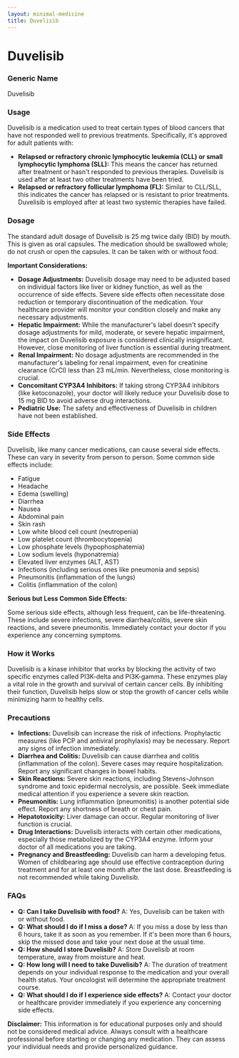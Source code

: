 ```yaml
---
layout: minimal-medicine
title: Duvelisib
---
```


# Duvelisib
### Generic Name
Duvelisib

### Usage
Duvelisib is a medication used to treat certain types of blood cancers that have not responded well to previous treatments.  Specifically, it's approved for adult patients with:

* **Relapsed or refractory chronic lymphocytic leukemia (CLL) or small lymphocytic lymphoma (SLL):**  This means the cancer has returned after treatment or hasn't responded to previous therapies.  Duvelisib is used after at least two other treatments have been tried.
* **Relapsed or refractory follicular lymphoma (FL):** Similar to CLL/SLL, this indicates the cancer has relapsed or is resistant to prior treatments.  Duvelisib is employed after at least two systemic therapies have failed.


### Dosage

The standard adult dosage of Duvelisib is 25 mg twice daily (BID) by mouth.  This is given as oral capsules.  The medication should be swallowed whole; do not crush or open the capsules. It can be taken with or without food.

**Important Considerations:**

* **Dosage Adjustments:**  Duvelisib dosage may need to be adjusted based on individual factors like liver or kidney function, as well as the occurrence of side effects.  Severe side effects often necessitate dose reduction or temporary discontinuation of the medication.  Your healthcare provider will monitor your condition closely and make any necessary adjustments.
* **Hepatic Impairment:**  While the manufacturer's label doesn't specify dosage adjustments for mild, moderate, or severe hepatic impairment, the impact on Duvelisib exposure is considered clinically insignificant. However, close monitoring of liver function is essential during treatment.
* **Renal Impairment:** No dosage adjustments are recommended in the manufacturer's labeling for renal impairment, even for creatinine clearance (CrCl) less than 23 mL/min. Nevertheless, close monitoring is crucial.
* **Concomitant CYP3A4 Inhibitors:** If taking strong CYP3A4 inhibitors (like ketoconazole), your doctor will likely reduce your Duvelisib dose to 15 mg BID to avoid adverse drug interactions.
* **Pediatric Use:** The safety and effectiveness of Duvelisib in children have not been established.

### Side Effects

Duvelisib, like many cancer medications, can cause several side effects.  These can vary in severity from person to person.  Some common side effects include:

* Fatigue
* Headache
* Edema (swelling)
* Diarrhea
* Nausea
* Abdominal pain
* Skin rash
* Low white blood cell count (neutropenia)
* Low platelet count (thrombocytopenia)
* Low phosphate levels (hypophosphatemia)
* Low sodium levels (hyponatremia)
* Elevated liver enzymes (ALT, AST)
* Infections (including serious ones like pneumonia and sepsis)
* Pneumonitis (inflammation of the lungs)
* Colitis (inflammation of the colon)


**Serious but Less Common Side Effects:**

Some serious side effects, although less frequent, can be life-threatening. These include severe infections, severe diarrhea/colitis, severe skin reactions, and severe pneumonitis.  Immediately contact your doctor if you experience any concerning symptoms.

### How it Works

Duvelisib is a kinase inhibitor that works by blocking the activity of two specific enzymes called PI3K-delta and PI3K-gamma.  These enzymes play a vital role in the growth and survival of certain cancer cells. By inhibiting their function, Duvelisib helps slow or stop the growth of cancer cells while minimizing harm to healthy cells.

### Precautions

* **Infections:** Duvelisib can increase the risk of infections.  Prophylactic measures (like PCP and antiviral prophylaxis) may be necessary.  Report any signs of infection immediately.
* **Diarrhea and Colitis:**  Duvelisib can cause diarrhea and colitis (inflammation of the colon).  Severe cases may require hospitalization.  Report any significant changes in bowel habits.
* **Skin Reactions:** Severe skin reactions, including Stevens-Johnson syndrome and toxic epidermal necrolysis, are possible.  Seek immediate medical attention if you experience a severe skin reaction.
* **Pneumonitis:**  Lung inflammation (pneumonitis) is another potential side effect.  Report any shortness of breath or chest pain.
* **Hepatotoxicity:**  Liver damage can occur. Regular monitoring of liver function is crucial.
* **Drug Interactions:**  Duvelisib interacts with certain other medications, especially those metabolized by the CYP3A4 enzyme.  Inform your doctor of all medications you are taking.
* **Pregnancy and Breastfeeding:**  Duvelisib can harm a developing fetus.  Women of childbearing age should use effective contraception during treatment and for at least one month after the last dose.  Breastfeeding is not recommended while taking Duvelisib.


### FAQs

* **Q: Can I take Duvelisib with food?** A:  Yes, Duvelisib can be taken with or without food.
* **Q: What should I do if I miss a dose?** A: If you miss a dose by less than 6 hours, take it as soon as you remember. If it's been more than 6 hours, skip the missed dose and take your next dose at the usual time.
* **Q: How should I store Duvelisib?** A: Store Duvelisib at room temperature, away from moisture and heat.
* **Q:  How long will I need to take Duvelisib?** A: The duration of treatment depends on your individual response to the medication and your overall health status. Your oncologist will determine the appropriate treatment course.
* **Q: What should I do if I experience side effects?** A: Contact your doctor or healthcare provider immediately if you experience any concerning side effects.


**Disclaimer:** This information is for educational purposes only and should not be considered medical advice. Always consult with a healthcare professional before starting or changing any medication.  They can assess your individual needs and provide personalized guidance.
